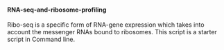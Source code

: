 #### RNA-seq-and-ribosome-profiling
Ribo-seq is a specific form of RNA-gene expression which takes into account the messenger RNAs bound to ribosomes.
This script is a starter script in Command line. 
